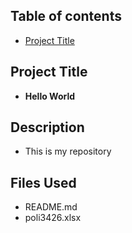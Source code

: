 ## Table of contents
- [Project Title](#Project-title)


## Project Title

- **Hello World**

## Description

- This is my repository

## Files Used
- README.md
- poli3426.xlsx
